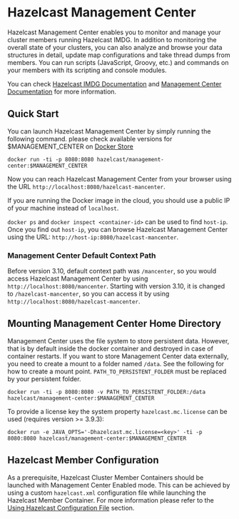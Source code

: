 
# Hazelcast Management Center

Hazelcast Management Center enables you to monitor and manage your cluster members running Hazelcast IMDG. In addition to monitoring the overall state of your clusters, you can also analyze and browse your data structures in detail, update map configurations and take thread dumps from members. You can run scripts (JavaScript, Groovy, etc.) and commands on your members with its scripting and console modules.

You can check [Hazelcast IMDG Documentation](http://docs.hazelcast.org/docs/latest/manual/html-single/) and [Management Center Documentation](http://docs.hazelcast.org/docs/management-center/latest/manual/html/index.html) for more information.

## Quick Start

You can launch Hazelcast Management Center by simply running the following command. please check available versions for $MANAGEMENT_CENTER on [Docker Store](https://store.docker.com/community/images/hazelcast/management-center/tags)

```
docker run -ti -p 8080:8080 hazelcast/management-center:$MANAGEMENT_CENTER
```

Now you can reach Hazelcast Management Center from your browser using the URL `http://localhost:8080/hazelcast-mancenter`. 

If you are running the Docker image in the cloud, you should use a public IP of your machine instead of `localhost`. 

`docker ps` and `docker inspect <container-id>` can be used to find `host-ip`. Once you find out `host-ip`, you can browse Hazelcast Management Center using the URL: `http://host-ip:8080/hazelcast-mancenter`.

### Management Center Default Context Path

Before version 3.10, default context path was `/mancenter`, so you would access Hazelcast Management 
Center by using `http://localhost:8080/mancenter`. Starting with version 3.10, it is changed to
`/hazelcast-mancenter`, so you can access it by using `http://localhost:8080/hazelcast-mancenter`.

## Mounting Management Center Home Directory

Management Center uses the file system to store persistent data. However, that is by default inside the docker container and destroyed in case of container restarts. If you want to store Management Center data externally, you need to create a mount to a folder named `/data`. See the following for how to create a mount point. `PATH_TO_PERSISTENT_FOLDER` must be replaced by your persistent folder.

```
docker run -ti -p 8080:8080 -v PATH_TO_PERSISTENT_FOLDER:/data hazelcast/management-center:$MANAGEMENT_CENTER
```

To provide a license key the system property `hazelcast.mc.license` can be used (requires version >= 3.9.3):

```
docker run -e JAVA_OPTS='-Dhazelcast.mc.license=<key>' -ti -p 8080:8080 hazelcast/management-center:$MANAGEMENT_CENTER
```

## Hazelcast Member Configuration

As a prerequisite, Hazelcast Cluster Member Containers should be launched with Management Center Enabled mode. This can be achieved by using a custom `hazelcast.xml` configuration file while launching the Hazelcast Member Container. For more information please refer to the [Using Hazelcast Configuration File](https://github.com/hazelcast/hazelcast-docker#using-custom-hazelcast-configuration-file) section.
